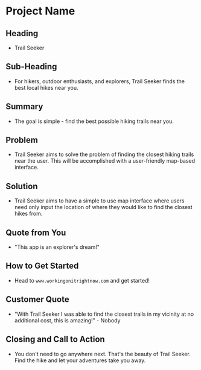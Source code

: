 # Project Name #

<!--
> This material was originally posted [here](http://www.quora.com/What-is-Amazons-approach-to-product-development-and-product-management). It is reproduced here for posterities sake.

There is an approach called "working backwards" that is widely used at Amazon. They work backwards from the customer, rather than starting with an idea for a product and trying to bolt customers onto it. While working backwards can be applied to any specific product decision, using this approach is especially important when developing new products or features.

For new initiatives a product manager typically starts by writing an internal press release announcing the finished product. The target audience for the press release is the new/updated product's customers, which can be retail customers or internal users of a tool or technology. Internal press releases are centered around the customer problem, how current solutions (internal or external) fail, and how the new product will blow away existing solutions.

If the benefits listed don't sound very interesting or exciting to customers, then perhaps they're not (and shouldn't be built). Instead, the product manager should keep iterating on the press release until they've come up with benefits that actually sound like benefits. Iterating on a press release is a lot less expensive than iterating on the product itself (and quicker!).

If the press release is more than a page and a half, it is probably too long. Keep it simple. 3-4 sentences for most paragraphs. Cut out the fat. Don't make it into a spec. You can accompany the press release with a FAQ that answers all of the other business or execution questions so the press release can stay focused on what the customer gets. My rule of thumb is that if the press release is hard to write, then the product is probably going to suck. Keep working at it until the outline for each paragraph flows.

Oh, and I also like to write press-releases in what I call "Oprah-speak" for mainstream consumer products. Imagine you're sitting on Oprah's couch and have just explained the product to her, and then you listen as she explains it to her audience. That's "Oprah-speak", not "Geek-speak".

Once the project moves into development, the press release can be used as a touchstone; a guiding light. The product team can ask themselves, "Are we building what is in the press release?" If they find they're spending time building things that aren't in the press release (overbuilding), they need to ask themselves why. This keeps product development focused on achieving the customer benefits and not building extraneous stuff that takes longer to build, takes resources to maintain, and doesn't provide real customer benefit (at least not enough to warrant inclusion in the press release).
 -->

## Heading ##
  - Trail Seeker

## Sub-Heading ##
  - For hikers, outdoor enthusiasts, and explorers, Trail Seeker finds the best local hikes near you.

## Summary ##
  - The goal is simple - find the best possible hiking trails near you.

## Problem ##
  - Trail Seeker aims to solve the problem of finding the closest hiking trails near the user. This will be accomplished with a user-friendly map-based interface.
## Solution ##
- Trail Seeker aims to have a simple to use map interface where users need only input the location of where they would like to find the closest hikes from.
## Quote from You ##
- "This app is an explorer's dream!"
## How to Get Started ##
- Head to ```www.workingonitrightnow.com``` and get started!
## Customer Quote ##
- "With Trail Seeker I was able to find the closest trails in my vicinity at no additional cost, this is amazing!" - Nobody
## Closing and Call to Action ##
  - You don't need to go anywhere next. That's the beauty of Trail Seeker. Find the hike and let your adventures take you away.
